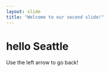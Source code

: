 ```yaml
---
layout: slide
title: "Welcome to our second slide!"
---
```

# hello Seattle 
Use the left arrow to go back!